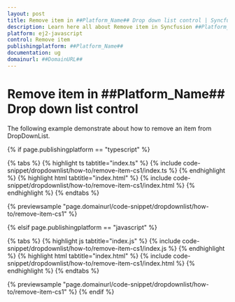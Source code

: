 ```yaml
---
layout: post
title: Remove item in ##Platform_Name## Drop down list control | Syncfusion
description: Learn here all about Remove item in Syncfusion ##Platform_Name## Drop down list control of Syncfusion Essential JS 2 and more.
platform: ej2-javascript
control: Remove item 
publishingplatform: ##Platform_Name##
documentation: ug
domainurl: ##DomainURL##
---
```


# Remove item in ##Platform_Name## Drop down list control

The following example demonstrate about how to remove an item from DropDownList.

{% if page.publishingplatform == "typescript" %}

 {% tabs %}
{% highlight ts tabtitle="index.ts" %}
{% include code-snippet/dropdownlist/how-to/remove-item-cs1/index.ts %}
{% endhighlight %}
{% highlight html tabtitle="index.html" %}
{% include code-snippet/dropdownlist/how-to/remove-item-cs1/index.html %}
{% endhighlight %}
{% endtabs %}
        
{% previewsample "page.domainurl/code-snippet/dropdownlist/how-to/remove-item-cs1" %}

{% elsif page.publishingplatform == "javascript" %}

{% tabs %}
{% highlight js tabtitle="index.js" %}
{% include code-snippet/dropdownlist/how-to/remove-item-cs1/index.js %}
{% endhighlight %}
{% highlight html tabtitle="index.html" %}
{% include code-snippet/dropdownlist/how-to/remove-item-cs1/index.html %}
{% endhighlight %}
{% endtabs %}

{% previewsample "page.domainurl/code-snippet/dropdownlist/how-to/remove-item-cs1" %}
{% endif %}